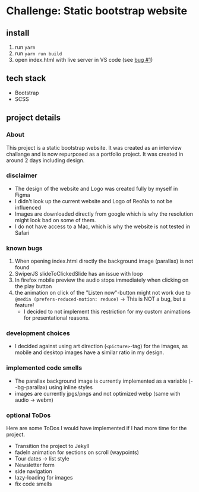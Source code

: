 # Challenge: Static bootstrap website

## install

1. run `yarn`
2. run `yarn run build`
3. open index.html with live server in VS code (see [bug #1](#known-bugs))

## tech stack

- Bootstrap
- SCSS

## project details

### About

This project is a static bootstrap website. It was created as an interview challange and is now repurposed as a portfolio project. It was created in around 2 days including design.

### disclaimer

- The design of the website and Logo was created fully by myself in Figma
- I didn't look up the current website and Logo of ReoNa to not be influenced
- Images are downloaded directly from google which is why the resolution might look bad on some of them.
- I do not have access to a Mac, which is why the website is not tested in Safari

### known bugs

1. When opening index.html directly the background image (parallax) is not found
2. SwiperJS slideToClickedSlide has an issue with loop
3. In firefox mobile preview the audio stops immediately when clicking on the play button
4. the animation on click of the "Listen now"-button might not work due to `@media (prefers-reduced-motion: reduce)` -> This is NOT a bug, but a feature!
   - I decided to not implement this restriction for my custom animations for presentational reasons.

### development choices

- I decided against using art direction (`<picture>`-tag) for the images, as mobile and desktop images have a similar ratio in my design.

### implemented code smells

- The parallax background image is currently implemented as a variable (--bg-parallax) using inline styles
- images are currently jpgs/pngs and not optimized webp (same with audio -> webm)

### optional ToDos

Here are some ToDos I would have implemented if I had more time for the project.

- Transition the project to Jekyll
- fadeIn animation for sections on scroll (waypoints)
- Tour dates -> list style
- Newsletter form
- side navigation
- lazy-loading for images
- fix code smells

